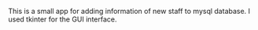 This is a small app for adding information of new staff to mysql database. I used tkinter for the GUI interface.
<!---
rilwanabimbola7/rilwanabimbola7 is a ✨ special ✨ repository because its `README.md` (this file) appears on your GitHub profile.
You can click the Preview link to take a look at your changes.
--->
